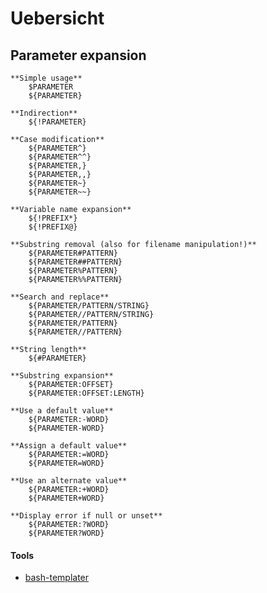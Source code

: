 # Uebersicht 

##

##

## Parameter expansion

    **Simple usage**
        $PARAMETER
        ${PARAMETER}

    **Indirection**
        ${!PARAMETER}

    **Case modification**
        ${PARAMETER^}
        ${PARAMETER^^}
        ${PARAMETER,}
        ${PARAMETER,,}
        ${PARAMETER~}
        ${PARAMETER~~}

    **Variable name expansion**
        ${!PREFIX*}
        ${!PREFIX@}

    **Substring removal (also for filename manipulation!)**
        ${PARAMETER#PATTERN}
        ${PARAMETER##PATTERN}
        ${PARAMETER%PATTERN}
        ${PARAMETER%%PATTERN}

    **Search and replace**
        ${PARAMETER/PATTERN/STRING}
        ${PARAMETER//PATTERN/STRING}
        ${PARAMETER/PATTERN}
        ${PARAMETER//PATTERN}

    **String length**
        ${#PARAMETER}

    **Substring expansion**
        ${PARAMETER:OFFSET}
        ${PARAMETER:OFFSET:LENGTH}

    **Use a default value**
        ${PARAMETER:-WORD}
        ${PARAMETER-WORD}

    **Assign a default value**
        ${PARAMETER:=WORD}
        ${PARAMETER=WORD}

    **Use an alternate value**
        ${PARAMETER:+WORD}
        ${PARAMETER+WORD}

    **Display error if null or unset**
        ${PARAMETER:?WORD}
        ${PARAMETER?WORD}


#### Tools
* [bash-templater](https://github.com/lavoiesl/bash-templater)